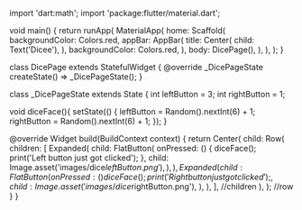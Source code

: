 import 'dart:math';
import 'package:flutter/material.dart';

void main() {
  return runApp(
    MaterialApp(
      home: Scaffold(
        backgroundColor: Colors.red,
        appBar: AppBar(
          title: Center(
            child: Text('Dicee'),
          ),
          backgroundColor: Colors.red,
        ),
        body: DicePage(),
      ),
    ),
  );
}

class DicePage extends StatefulWidget {
  @override
  _DicePageState createState() => _DicePageState();
}

class _DicePageState extends State<DicePage> {
  int leftButton = 3;
  int rightButton = 1;

  void diceFace(){
    setState(() {
      leftButton  = Random().nextInt(6) + 1;
      rightButton = Random().nextInt(6) + 1;
    });
  }
  
  @override
  Widget build(BuildContext context) {
    return Center(
      child: Row(
        children: [
          Expanded(
            child: FlatButton(
              onPressed: () {
                diceFace();
                print('Left button just got clicked');
              },
              child: Image.asset('images/dice$leftButton.png'),
            ),
          ),
          Expanded(
            child: FlatButton(
              onPressed: () {
                diceFace();
                print('Right button just got clicked');
              },
              child: Image.asset('images/dice$rightButton.png'),
            ),
          ),
        ], //children
      ),
    ); //row
  }
}
